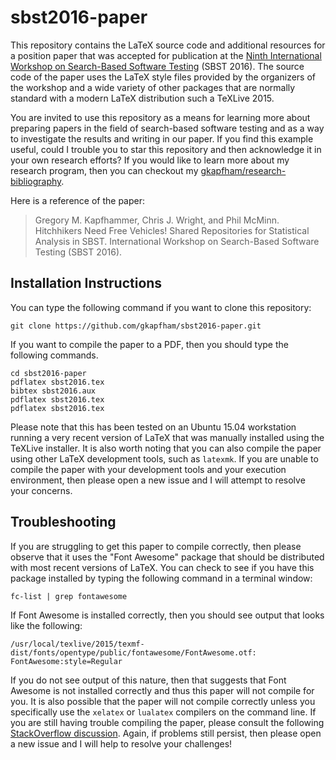 # sbst2016-paper

This repository contains the LaTeX source code and additional resources for a position paper that was accepted for
publication at the [Ninth International Workshop on Search-Based Software
Testing](https://cse.sc.edu/~ggay/sbst2016/) (SBST 2016).  The source code of the paper uses the LaTeX style files
provided by the organizers of the workshop and a wide variety of other packages that are normally standard with a modern
LaTeX distribution such a TeXLive 2015.

You are invited to use this repository as a means for learning more about preparing papers in the field of search-based
software testing and as a way to investigate the results and writing in our paper. If you find this example useful,
could I trouble you to star this repository and then acknowledge it in your own research efforts? If you would like to
learn more about my research program, then you can checkout my
[gkapfham/research-bibliography](https://github.com/gkapfham/research-bibliography).

Here is a reference of the paper:

> Gregory M. Kapfhammer, Chris J. Wright, and Phil McMinn.
> Hitchhikers Need Free Vehicles! Shared Repositories for Statistical Analysis in SBST.
> International Workshop on Search-Based Software Testing (SBST 2016).

## Installation Instructions

You can type the following command if you want to clone this repository:

```shell
git clone https://github.com/gkapfham/sbst2016-paper.git
```

If you want to compile the paper to a PDF, then you should type the following commands.

```shell
cd sbst2016-paper
pdflatex sbst2016.tex
bibtex sbst2016.aux
pdflatex sbst2016.tex
pdflatex sbst2016.tex
```

Please note that this has been tested on an Ubuntu 15.04 workstation running a very recent version of LaTeX that was
manually installed using the TeXLive installer.  It is also worth noting that you can also compile the paper using other
LaTeX development tools, such as `latexmk`. If you are unable to compile the paper with your development tools and your
execution environment, then please open a new issue and I will attempt to resolve your concerns.

## Troubleshooting

If you are struggling to get this paper to compile correctly, then please observe that it uses the "Font Awesome"
package that should be distributed with most recent versions of LaTeX. You can check to see if you have this package
installed by typing the following command in a terminal window:

```shell
fc-list | grep fontawesome
```

If Font Awesome is installed correctly, then you should see output that looks like the following:

```shell
/usr/local/texlive/2015/texmf-dist/fonts/opentype/public/fontawesome/FontAwesome.otf: FontAwesome:style=Regular
```

If you do not see output of this nature, then that suggests that Font Awesome is not installed correctly and thus this
paper will not compile for you. It is also possible that the paper will not compile correctly unless you
specifically use the `xelatex` or `lualatex` compilers on the command line. If you are still having trouble compiling
the paper, please consult the following [StackOverflow
discussion](http://tex.stackexchange.com/questions/193900/how-to-use-fontawesome-package-in-moderncv). Again, if
problems still persist, then please open a new issue and I will help to resolve your challenges!
